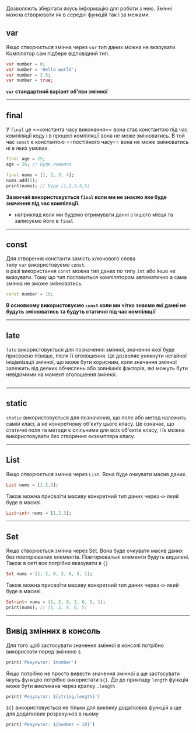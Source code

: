  Дозволяють зберігати якусь інформацію для роботи з нею. Змінні можна створювати як в середні функцій так і за межами.

## var

Якщо створюється змінна через `var` тип даних можна не вказувати. Компілятор сам підбере відповідний тип.

```dart
var number = 0;
var number = 'Hello world';
var number = 2.5;
var number = true;
```

**`var` стандартний варіант об'яви змінної**

---
## final

У `final` це ==константа часу виконання== вона стає константою під час компіляції коду і в процесі компіляції вона не може змінюватись. В той час `const` є константою ==постійного часу== вона не може змінюватись ні в яких умовах.

```dart
final age = 25;
age = 26; // Буде помилка

final nums = [1, 2, 3, 4];
nums.add(5);
print(nums); // Буде [1,2,3,4,5]
```

**Зазвичай використовується `final` коли ми не знаємо яке буде значення під час компіляції.**
 - наприклад коли ми будемо отримувати данні з іншого місця та записуємо його в `final`

---

## const

Для створення константи замість ключового слова типу `var` використовуємо `const`.  
в разі використання `const` можна тип даних по типу `int` або інше не вказувати. Тому що тип поставиться компілятором автоматично а сама змінна не зможе змінюватись.

```dart
const number = 10;
```

**В основному використовуємо `const` коли ми чітко знаємо які данні не будуть змінюватись та будуть статичні під час компіляції**

---
## late

`late` використовується для позначення змінної, значення якої буде присвоєно пізніше, після її оголошення. Це дозволяє уникнути негайної ініціалізації змінної, що може бути корисним, коли значення змінної залежить від деяких обчислень або зовнішніх факторів, які можуть бути невідомими на момент оголошення змінної.

```

```
---
## static

`static` використовується для позначення, що поле або метод належить самій класі, а не конкретному об'єкту цього класу. Це означає, що статичні поля та методи є спільними для всіх об'єктів класу, і їх можна використовувати без створення екземпляра класу.

---
## List 

Якщо створюється змінна через `List`. Вона буде очкувати масив даних.

```dart
List nums = [1,2,3];
```

Також можна присвоїти масиву конкретний тип даних через `<>` який буде в масиві.
```dart
List<int> nums = [1,2,3];
```

---
## Set

Якщо створюється змінна через Set. Вона буде очкувати масив даних без повторюваних елементів. Повторювальні елементи будуть видалені. Також в сеті все потрібно вказувати в `{}`

```dart
Set nums = {1, 2, 8, 2, 6, 5, 1};
```

Також можна присвоїти масиву конкретний тип даних через `<>` який буде в масиві.
```dart
Set<int> nums = {1, 2, 8, 2, 6, 5, 1};
print(nums); // [1, 2, 8, 6, 5]
```

---
## Вивід змінних в консоль

Для того щоб застосувати значення змінної в консолі потрібно використати перед змінною `$`

```dart
print('Результат: $number')
```

Якщо потрібно не просто вивести значення змінної а ще застосувати якусь функцію потрібно використати `${}`. Де до прикладу `length` функція може бути викликана через крапку `.length`

```dart
print('Результат: ${string.length}')
```

`${}` використовується не тільки для виклику додаткових функцій а ще для додаткових розрахунків в ньому 

```dart
print('Результат: ${number + 10}')
```
